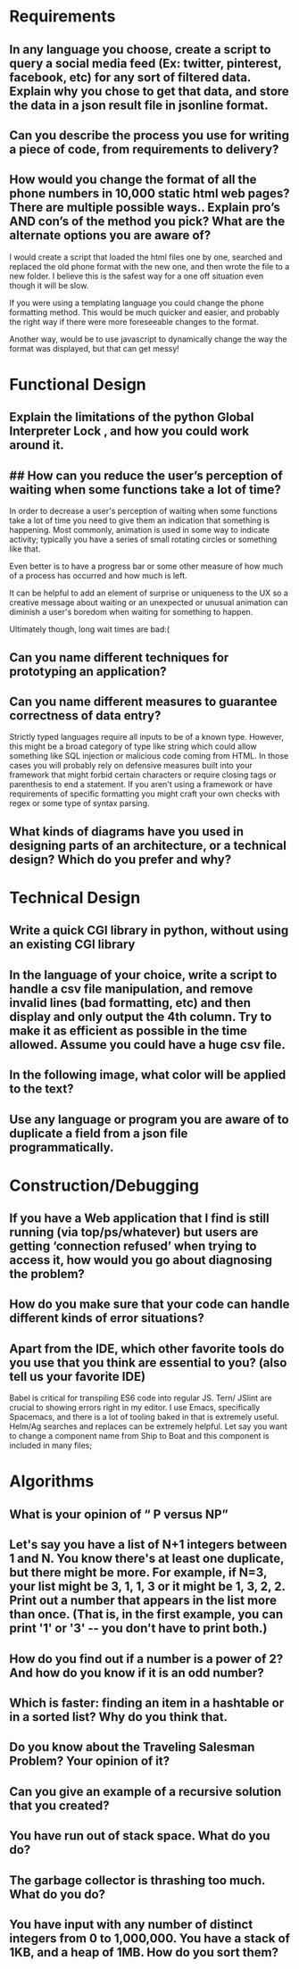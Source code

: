 # Requirements

## In any language you choose, create a script to query a social media feed (Ex: twitter, pinterest, facebook, etc) for any sort of filtered data. Explain why you chose to get that data, and store the data in a json result file in jsonline format.

## Can you describe the process you use for writing a piece of code, from requirements to delivery?

## How would you change the format of all the phone numbers in 10,000 static html web pages? There are multiple possible ways.. Explain pro’s AND con’s of the method you pick? What are the alternate options you are aware of?

I would create a script that loaded the html files one by one, searched and replaced the old phone format with the new one, and then wrote the file to a new folder. I believe this is the safest way for a one off situation even though it will be slow.

If you were using a templating language you could change the phone formatting method. This would be much quicker and easier, and probably the right way if there were more foreseeable changes to the format.  

Another way, would be to use javascript to dynamically change the way the format was displayed, but that can get messy!

# Functional Design

## Explain the limitations of the python Global Interpreter Lock , and how you could work around it.

## ##  How can you reduce the user’s perception of waiting when some functions take a lot of time?

In order to decrease a user's perception of waiting when some functions take a lot of time you need to give them an indication that something is happening. Most commonly, animation is used in some way to indicate activity; typically you have a series of small rotating circles or something like that.

Even better is to have a progress bar or some other measure of how much of a process has occurred and how much is left.

It can be helpful to add an element of surprise or uniqueness to the UX so a creative message about waiting or an unexpected or unusual animation can diminish a user's boredom when waiting for something to happen. 

Ultimately though, long wait times are bad:(


## Can you name different techniques for prototyping an application?

## Can you name different measures to guarantee correctness of data entry?

Strictly typed languages require all inputs to be of a known type. However, this might be a broad category of type like string which could allow something like SQL injection or malicious code coming from HTML. In those cases you will probably rely on defensive measures built into your framework that might forbid certain characters or require closing tags or parenthesis to end a statement. If you aren't using a framework or have requirements of specific formatting you might craft your own checks with regex or some type of syntax parsing. 

## What kinds of diagrams have you used in designing parts of an architecture, or a technical design? Which do you prefer and why?

# Technical Design

## Write a quick CGI library in python, without using an existing CGI library

##  In the language of your choice, write a script to handle a csv file manipulation, and remove invalid lines (bad formatting, etc) and then display and only output the 4th column. Try to make it as efficient as possible in the time allowed. Assume you could have a huge csv file.

##  In the following image, what color will be applied to the text?

##  Use any language or program you are aware of to duplicate a field from a json file programmatically.

# Construction/Debugging

##  If you have a Web application that I find is still running (via top/ps/whatever) but users are getting ‘connection refused’ when trying to access it, how would you go about diagnosing the problem?

##  How do you make sure that your code can handle different kinds of error situations?

##  Apart from the IDE, which other favorite tools do you use that you think are essential to you? (also tell us your favorite IDE)

Babel is critical for transpiling ES6 code into regular JS. Tern/ JSlint are crucial to showing errors right in my editor. I use Emacs, specifically Spacemacs, and there is a lot of tooling baked in that is extremely useful. Helm/Ag searches and replaces can be extremely helpful. Let say you want to change a component name from Ship to Boat and this component is included in many files; 

# Algorithms
  
##  What is your opinion of “ P versus NP”

##  Let's say you have a list of N+1 integers between 1 and N. You know there's at least one duplicate, but there might be more. For example, if N=3, your list might be 3, 1, 1, 3 or it might be 1, 3, 2, 2. Print out a number that appears in the list more than once. (That is, in the first example, you can print '1' or '3' -- you don't have to print both.)

##  How do you find out if a number is a power of 2? And how do you know if it is an odd number?

##  Which is faster: finding an item in a hashtable or in a sorted list? Why do you think that.

##  Do you know about the Traveling Salesman Problem? Your opinion of it?

##  Can you give an example of a recursive solution that you created?

##  You have run out of stack space. What do you do?

##  The garbage collector is thrashing too much. What do you do?

##  You have input with any number of distinct integers from 0 to 1,000,000. You have a stack of 1KB, and a heap of 1MB. How do you sort them?
